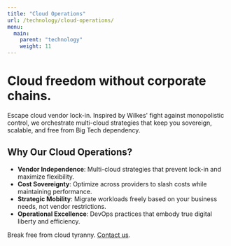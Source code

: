 ```yaml
---
title: "Cloud Operations"
url: /technology/cloud-operations/
menu:
  main:
    parent: "technology"
    weight: 11
---
```


# Cloud freedom without corporate chains.

Escape cloud vendor lock-in. Inspired by Wilkes' fight against monopolistic control, we orchestrate multi-cloud strategies that keep you sovereign, scalable, and free from Big Tech dependency.

## Why Our Cloud Operations?
- **Vendor Independence**: Multi-cloud strategies that prevent lock-in and maximize flexibility.
- **Cost Sovereignty**: Optimize across providers to slash costs while maintaining performance.
- **Strategic Mobility**: Migrate workloads freely based on your business needs, not vendor restrictions.
- **Operational Excellence**: DevOps practices that embody true digital liberty and efficiency.

Break free from cloud tyranny. [Contact us](/).
